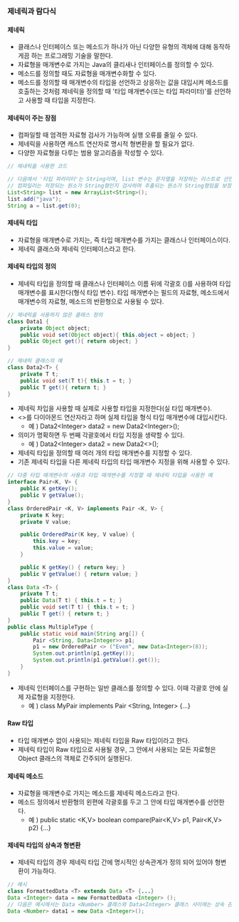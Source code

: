 ### 제네릭과 람다식

#### 제네릭

- 클래스나 인터페이스 또는 메소드가 하나가 아닌 다양한 유형의 객체에 대해 동작하게끔 하는 프로그래밍 기술을 말한다.
- 자료형을 매개변수로 가지는 Java의 클리새나 인터페이스를 정의할 수 있다.
- 메소드를 정의할 때도 자료형을 매개변수화할 수 있다.
- 메소드를 정의할 때 매개변수의 타입을 선언하고 상응하는 값을 대입시켜 메소드를 호출하는 것처럼 제네릭을 정의할 때 '타입 매개변수(또는 타입 파라미터)'를 선언하고 사용할 때 타입을 지정한다.

#### 제네릭이 주는 장점

- 컴파일할 때 엄격한 자료형 검사가 가능하며 실행 오류를 줄일 수 있다.
- 제네릭을 사용하면 캐스트 연산자로 명시적 형변환을 할 필요가 없다.
- 다양한 자료형을 다루는 범용 알고리즘을 작성할 수 있다.

```java
// 제네릭을 사용한 코드

// 다음에서 '타입 파라미터'는 String이며, list 변수는 문자열을 저장하는 리스트로 선언되었다.
// 컴파일러는 저장되는 원소가 String형인지 검사하며 추출되는 원소가 String형임을 보장한다.
List<String> list = new ArrayList<String>();
list.add("java");
String a = list.get(0);
```

#### 제네릭 타입

- 자료형을 매개변수로 가지는, 즉 타입 매개변수를 가지는 클래스나 인터페이스이다.
- 제네릭 클래스와 제네릭 인터페이스라고 한다.

#### 제네릭 타입의 정의

- 제네릭 타입을 정의할 때 클래스나 인터페이스 이름 뒤에 각괄호 ()를 사용하여 타입 매개변수를 표시한다(형식 타입 변수). 타입 매개변수는 필드의 자료형, 메소드에서 매개변수의 자료형, 메소드의 반환형으로 사용될 수 있다.

```java
// 제네릭을 사용하지 않은 클래스 정의
class Data1 {
    private Object object;
    public void set(Object object){ this.object = object; }
    public Object get(){ return object; }
}
```

```java
// 제네릭 클래스의 예
class Data2<T> {
    private T t;
    public void set(T t){ this.t = t; }
    public T get(){ return t; }
}
```

- 제네릭 차입을 사용할 때 실제로 사용할 타입을 지정한다(실 타입 매개변수).
- <>를 다이아몬드 연산자라고 하며 실제 타입을 형식 타입 매개변수에 대입시킨다.
  - 예 ) Data2\<Integer\> data2 = new Data2\<Integer\>();
- 의미가 명확하면 두 번째 각괄호에서 타입 지정을 생략할 수 있다.
  - 예 ) Data2\<Integer\> data2 = new Data2\<\>();
- 제네릭 타입을 정의할 때 여러 개의 타입 매개변수를 지정할 수 있다.
- 기존 제네릭 타입을 다른 제네릭 타입의 타입 매개변수 지정을 위해 사용할 수 있다.

```java
// 다중 타입 매개변수의 사용과 타입 매개변수를 지정할 때 제네릭 타입을 사용한 예
interface Pair<K, V> {
    public K getKey();
    public V getValue();
}
class OrderedPair <K, V> implements Pair <K, V> {
    private K key;
    private V value;

    public OrderedPair(K key, V value) {
        this.key = key;
        this.value = value;
    }

    public K getKey() { return key; }
    public V getValue() { return value; }
}
class Data <T> {
    private T t;
    public Data(T t) { this.t = t; }
    public void set(T t) { this.t = t; }
    public T get() { return t; }
}
public class MultipleType {
    public static void main(String arg[]) {
        Pair <String, Data<Integer>> p1;
        p1 = new OrderedPair <> ("Even", new Data<Integer>(8));
        System.out.println(p1.getKey());
        System.out.println(p1.getValue().get());
    }
}
```

- 제네릭 인터페이스를 구현하는 일반 클래스를 정의할 수 있다. 이때 각괄호 안에 실제 자료형을 지정한다.
  - 예 ) class MyPair implements Pair \<String, Integer\> {...}

#### Raw 타입

- 타입 매개변수 없이 사용되는 제네릭 타입을 Raw 타입이라고 한다.
- 제네릭 타입이 Raw 타입으로 사용될 경우, 그 안에서 사용되는 모든 자료형은 Object 클래스의 객체로 간주되어 실행된다.

#### 제네릭 메소드

- 자료형을 매개변수로 가지는 메소드를 제네릭 메소드라고 한다.
- 메소드 정의에서 반환형의 왼편에 각괄호를 두고 그 안에 타입 매개변수를 선언한다.
  - 예 ) public static \<K,V\> boolean compare(Pair\<K,V\> p1, Pair\<K,V\> p2) {...}

#### 제네릭 타입의 상속과 형변환

- 제네릭 타입의 경우 제네릭 타입 간에 명시적인 상속관계가 정의 되어 있어야 형변환이 가능하다.

```java
// 예시
class FormattedData <T> extends Data <T> {...}
Data <Integer> data = new FormattedData <Integer> ();
// 다음은 예시에서는 Data <Number> 클래스와 Data<Integer> 클래스 사이에는 상속 관계가 없기 때문에 컴파일 에러가 난다.
Data <Number> data1 = new Data <Integer>();
```
